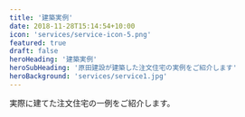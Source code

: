 ```yaml
---
title: '建築実例'
date: 2018-11-28T15:14:54+10:00
icon: 'services/service-icon-5.png'
featured: true
draft: false
heroHeading: '建築実例'
heroSubHeading: '原田建設が建築した注文住宅の実例をご紹介します'
heroBackground: 'services/service1.jpg'
---
```


実際に建てた注文住宅の一例をご紹介します。
